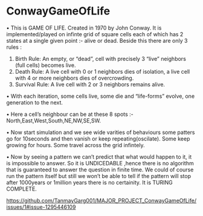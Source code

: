 # ConwayGameOfLife             

•	This is GAME OF LIFE. Created in 1970 by John Conway. It is implemented/played on infinte grid of square cells each of which has 2 states at a single given point :- alive or dead. Beside this there are only 3 rules :                        
1.	Birth Rule: An empty, or “dead”, cell with precisely 3 “live” neighbors (full cells) becomes live.                      
2.	Death Rule: A live cell with 0 or 1 neighbors dies of isolation, a live cell with 4 or more neighbors dies of overcrowding.                    
3.	Survival Rule:  A live cell with 2 or 3 neighbors remains alive.                  
                       
•	With each iteration, some cells live, some die and “life-forms” evolve, one  generation to the next.      
               
•	Here a cell’s neighbour can be at these 8 spots :- North,East,West,South,NE,NW,SE,SW.       
                        
•	Now start simulation and we see wide varities of behaviours some patters go for 10seconds and then vanish or keep repeating(oscilate).  Some keep growing for hours. Some travel across the grid infintely.                        
                        
•	Now by seeing a pattern we can’t predict that what would happen to it, it is impossible to answer. So it is UNDICEDABLE ,hence there is no algorithm that is guaranteed to answer the question in finite time. We could of course run the pattern itself but still we won’t be able to tell if the pattern will stop after 1000years or 1million years there is no certainity. It is TURING COMPLETE.                  
                 
https://github.com/TanmayGarg001/MAJOR_PROJECT_ConwayGameOfLife/issues/1#issue-1295446109
